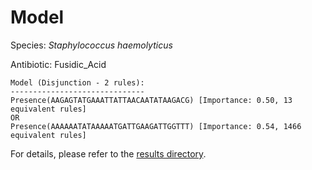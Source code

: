 
# Model

Species: *Staphylococcus haemolyticus*

Antibiotic: Fusidic_Acid

```
Model (Disjunction - 2 rules):
------------------------------
Presence(AAGAGTATGAAATTATTAACAATATAAGACG) [Importance: 0.50, 13 equivalent rules]
OR
Presence(AAAAAATATAAAAATGATTGAAGATTGGTTT) [Importance: 0.54, 1466 equivalent rules]

```

For details, please refer to the [results directory](../../../../../results/scm_b/staphylococcus%20haemolyticus/fusidic_acid/repeat_0/).

